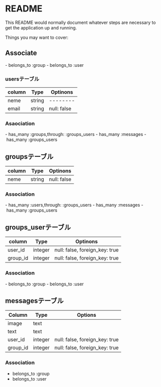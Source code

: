 # README

This README would normally document whatever steps are necessary to get the
application up and running.

Things you may want to cover:

## Associate
- belongs_to :group
- belongs_to :user

### usersテーブル
|column|Type|Optinons|
|------|----|--------|
|neme|string|--------|
|email|string|null: false|
### Asaociation
- has_many :groups,through: :groups_users
- has_many :messages
- has_many :groups_users

## groupsテーブル
|column|Type|Optinons|
|------|----|--------|
|neme|string|null: false|
### Association
- has_many :users,through: :groups_users
- has_many :messages
- has_many :groups_users

## groups_userテーブル
|column|Type|Optinons|
|------|----|--------|
|user_id|integer|null: false, foreign_key: true|
|group_id|integer|null: false, foreign_key: true|
### Association
- belongs_to :group
- belongs_to :user

## messagesテーブル
|Column|Type|Options|
|------|----|-------|
|image|text||
|text|text||
|user_id|integer|null: false, foreign_key: true|
|group_id|integer|null: false, foreign_key: true|
### Association
- belongs_to :group
- belongs_to :user


